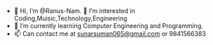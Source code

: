 - 👋 Hi, I’m @Ranus-Nam.  👀 I’m interested in Coding,Muisic,Technology,Engineering
- 🌱 I’m currently learning Computer Engineering and Programming.
- 📫 Can contact me at sunarsuman065@gmail.com or 9841566383

